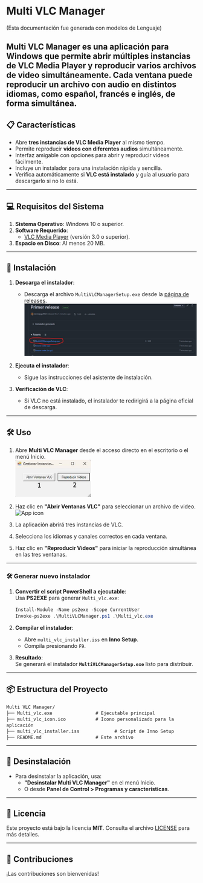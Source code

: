 # Multi VLC Manager
(Esta documentación fue generada con modelos de Lenguaje)

**Multi VLC Manager** es una aplicación para Windows que permite abrir múltiples instancias de **VLC Media Player** y reproducir varios archivos de video simultáneamente. Cada ventana puede reproducir un archivo con audio en distintos idiomas, como español, francés e inglés, de forma simultánea.
---

## 📋 **Características**
- Abre **tres instancias de VLC Media Player** al mismo tiempo.
- Permite reproducir **videos con diferentes audios** simultáneamente.
- Interfaz amigable con opciones para abrir y reproducir videos fácilmente.
- Incluye un instalador para una instalación rápida y sencilla.
- Verifica automáticamente si **VLC está instalado** y guía al usuario para descargarlo si no lo está.

---

## 💻 **Requisitos del Sistema**
1. **Sistema Operativo**: Windows 10 o superior.
2. **Software Requerido**:
   - [VLC Media Player](https://www.videolan.org/vlc/index.html) (versión 3.0 o superior).
3. **Espacio en Disco**: Al menos 20 MB.

---

## 🚀 **Instalación**
1. **Descarga el instalador**:
   - Descarga el archivo `MultiVLCManagerSetup.exe` desde la [página de releases](https://github.com/danielpgp1012/MULTI_VLC/releases).
  ![Installer Preview](./assets/download_installer_preview.jpg)

1. **Ejecuta el instalador**:
   - Sigue las instrucciones del asistente de instalación.
2. **Verificación de VLC**:
   - Si VLC no está instalado, el instalador te redirigirá a la página oficial de descarga.

---

## 🛠️ **Uso**
1. Abre **Multi VLC Manager** desde el acceso directo en el escritorio o el menú Inicio.
   <br>
   <img src="./assets/app_preview.jpg" alt="App Icon" width="200" />

2. Haz clic en **"Abrir Ventanas VLC"** para seleccionar un archivo de video.
   <br>
   <img src="./assets/multi_vlc_icon.ico" alt="App icon" width="200" />

3. La aplicación abrirá tres instancias de VLC.
4. Selecciona los idiomas y canales correctos en cada ventana.
5. Haz clic en **"Reproducir Videos"** para iniciar la reproducción simultánea en las tres ventanas.

---

### **🛠️ Generar nuevo instalador**

1. **Convertir el script PowerShell a ejecutable**:  
   Usa **PS2EXE** para generar `Multi_vlc.exe`:
   ```powershell
   Install-Module -Name ps2exe -Scope CurrentUser
   Invoke-ps2exe .\MultiVLCManager.ps1 .\Multi_vlc.exe
   ```

2. **Compilar el instalador**:  
   - Abre `multi_vlc_installer.iss` en **Inno Setup**.  
   - Compila presionando `F9`.  

3. **Resultado**:  
   Se generará el instalador **`MultiVLCManagerSetup.exe`** listo para distribuir.  

---

## 📦 **Estructura del Proyecto**
```plaintext
Multi VLC Manager/
├── Multi_vlc.exe                # Ejecutable principal
├── multi_vlc_icon.ico           # Icono personalizado para la aplicación
├── multi_vlc_installer.iss             # Script de Inno Setup
├── README.md                    # Este archivo
```

---

## 🧩 **Desinstalación**
- Para desinstalar la aplicación, usa:
   - **"Desinstalar Multi VLC Manager"** en el menú Inicio.
   - O desde **Panel de Control > Programas y características**.

---

## 📄 **Licencia**
Este proyecto está bajo la licencia **MIT**. Consulta el archivo [LICENSE](https://github.com/danielpgp1012/MULTI-VLC/blob/main/LICENSE) para más detalles.

---

## 🤝 **Contribuciones**
¡Las contribuciones son bienvenidas!